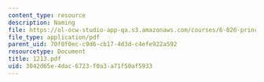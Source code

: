 ```yaml
---
content_type: resource
description: Naming
file: https://ol-ocw-studio-app-qa.s3.amazonaws.com/courses/6-826-principles-of-computer-systems-spring-2002/3042d65e4dac6723f0a3a71f50af5933_1213.pdf
file_type: application/pdf
parent_uid: 70f0f0ec-c9d6-cb17-4d3d-c4efe922a592
resourcetype: Document
title: 1213.pdf
uid: 3042d65e-4dac-6723-f0a3-a71f50af5933
---
```

